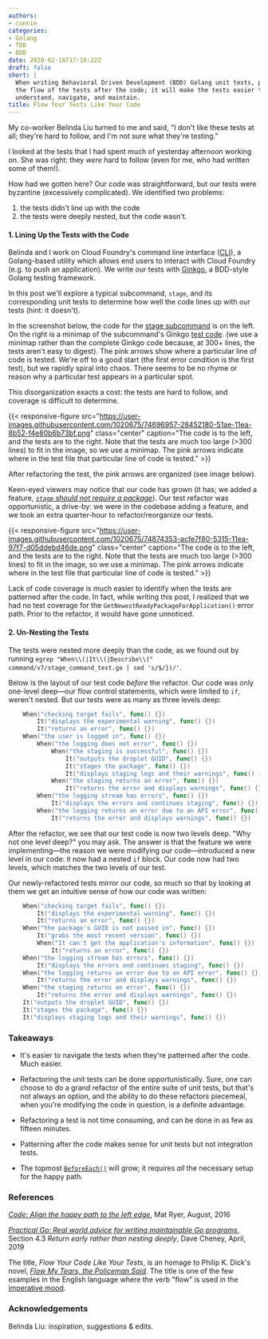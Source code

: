 ```yaml
---
authors:
- cunnie
categories:
- Golang
- TDD
- BDD
date: 2020-02-16T17:16:22Z
draft: false
short: |
  When writing Behavioral Driven Development (BDD) Golang unit tests, pattern
  the flow of the tests after the code; it will make the tests easier to
  understand, navigate, and maintain.
title: Flow Your Tests Like Your Code
---
```


My co-worker Belinda Liu turned to me and said, "I don't like these tests at all;
they're hard to follow, and I'm not sure what they're testing."

I looked at the tests that I had spent much of yesterday afternoon working on.
She was right: they _were_ hard to follow (even for me, who had written some of
them!).

How had we gotten here? Our code was straightforward, but our tests were
byzantine (excessively complicated). We identified two problems:

1. the tests didn't line up with the code
2. the tests were deeply nested, but the code wasn't.

#### 1. Lining Up the Tests with the Code

Belinda and I work on Cloud Foundry's command line interface
([CLI](https://docs.cloudfoundry.org/cf-cli/)), a Golang-based utility which
allows end users to interact with Cloud Foundry (e.g. to push an application).
We write our tests with [Ginkgo](https://onsi.github.io/ginkgo/), a BDD-style
Golang testing framework.

In this post we'll explore a typical subcommand, `stage`, and its corresponding
unit tests to determine how well the code lines up with our tests (hint: it
doesn't).

In the screenshot below, the code for the [stage
subcommand](https://github.com/cloudfoundry/cli/blob/98cc92d7772ba3afab4f32ef2f052af07b18a6df/command/v7/stage_command.go)
is on the left. On the right is a minimap of the subcommand's Ginkgo [test
code](https://github.com/cloudfoundry/cli/blob/98cc92d7772ba3afab4f32ef2f052af07b18a6df/command/v7/stage_command_test.go).
(we use a minimap rather than the complete Ginkgo code because, at 300+ lines,
the tests aren't easy to digest). The pink arrows show where a particular line
of code is tested.  We're off to a good start (the first error condition is the
first test), but we rapidly spiral into chaos. There seems to be no rhyme or
reason why a particular test appears in a particular spot.

This disorganization exacts a cost: the tests are hard to follow, and coverage
is difficult to determine.

{{< responsive-figure
src="https://user-images.githubusercontent.com/1020675/74696957-28452180-51ae-11ea-8b52-f4e80b6b73bf.png"
class="center" caption="The code is to the left, and the tests are to the right.  Note that the tests are much too large (>300 lines) to fit in the image, so we use a minimap. The pink arrows indicate where in the test file that particular line of code is tested." >}}

After refactoring the test, the pink arrows are organized (see image below).

Keen-eyed viewers may notice that our code has grown (it has; we added a
feature, [_`stage` should not require a
package_](https://www.pivotaltracker.com/story/show/166688397)). Our test
refactor was opportunistic, a drive-by: we were in the codebase adding a
feature, and we took an extra quarter-hour to refactor/reorganize our tests.

{{< responsive-figure
src="https://user-images.githubusercontent.com/1020675/74874353-acfe7f80-5315-11ea-97f7-d05ddebd46de.png"
class="center" caption="The code is to the left, and the tests are to the right.  Note that the tests are much too large (>300 lines) to fit in the image, so we use a minimap. The pink arrows indicate where in the test file that particular line of code is tested." >}}

Lack of code coverage is much easier to identify when the tests are patterned
after the code. In fact, while writing this post, I realized that we had no test
coverage for the `GetNewestReadyPackageForApplication()` error path.  Prior to
the refactor, it would have gone unnoticed.

#### 2. Un-Nesting the Tests

The tests were nested more deeply than the code, as we found out by running
`egrep "When\\(|It\\(|Describe\\(" command/v7/stage_command_test.go | sed
's/$/})/'`.

Below is the layout of our test code _before_ the refactor. Our code was only
one-level deep—our flow control statements, which were limited to `if`,
weren't nested. But our tests were as many as three levels deep:

```go
	When("checking target fails", func() {})
		It("displays the experimental warning", func() {})
		It("returns an error", func() {})
	When("the user is logged in", func() {})
		When("the logging does not error", func() {})
			When("the staging is successful", func() {})
				It("outputs the droplet GUID", func() {})
				It("stages the package", func() {})
				It("displays staging logs and their warnings", func() {})
			When("the staging returns an error", func() {})
				It("returns the error and displays warnings", func() {})
		When("the logging stream has errors", func() {})
			It("displays the errors and continues staging", func() {})
		When("the logging returns an error due to an API error", func() {})
			It("returns the error and displays warnings", func() {})
```

After the refactor, we see that our test code is now two levels deep. "Why not
one level deep?" you may ask. The answer is that the feature we were
implementing—the reason we were modifying our code—introduced a new level in our
code: it now had a nested `if` block. Our code now had two levels, which matches
the two levels of our test.

Our newly-refactored tests mirror our code, so much so that by looking at them
we get an intuitive sense of how our code was written:

```go
	When("checking target fails", func() {})
		It("displays the experimental warning", func() {})
		It("returns an error", func() {})
	When("the package's GUID is not passed in", func() {})
		It("grabs the most recent version", func() {})
		When("It can't get the application's information", func() {})
			It("returns an error", func() {})
	When("the logging stream has errors", func() {})
		It("displays the errors and continues staging", func() {})
	When("the logging returns an error due to an API error", func() {})
		It("returns the error and displays warnings", func() {})
	When("the staging returns an error", func() {})
		It("returns the error and displays warnings", func() {})
	It("outputs the droplet GUID", func() {})
	It("stages the package", func() {})
	It("displays staging logs and their warnings", func() {})
```



### Takeaways

- It's easier to navigate the tests when they're patterned after the code. Much
  easier.

- Refactoring the unit tests can be done opportunistically. Sure, one can choose
  to do a grand refactor of the entire suite of unit tests, but that's not
  always an option, and the ability to do these refactors piecemeal, when you're
  modifying the code in question, is a definite advantage.

- Refactoring a test is not time consuming, and can be done in as few as fifteen
  minutes.

- Patterning after the code makes sense for unit tests but not integration
  tests.

- The topmost
  [`BeforeEach()`](https://onsi.github.io/ginkgo/#extracting-common-setup-beforeeach)
  will grow; it requires _all_ the necessary setup for the happy path.


### References

[_Code: Align the happy path to the left
edge_](https://medium.com/@matryer/line-of-sight-in-code-186dd7cdea88), Mat
Ryer, August, 2016

[_Practical Go: Real world advice for writing maintainable Go
programs_](https://dave.cheney.net/practical-go/presentations/qcon-china.html#_return_early_rather_than_nesting_deeply),
Section 4.3 _Return early rather than nesting deeply_, Dave Cheney, April, 2019

The title, _Flow Your Code Like Your Tests_, is an homage to Philip K. Dick's
novel, [_Flow My Tears, the Policeman
Said_](https://en.wikipedia.org/wiki/Flow_My_Tears,_the_Policeman_Said).  The
title is one of the few examples in the English language where the verb "flow"
is used in the [imperative mood](https://en.wikipedia.org/wiki/Imperative_mood).

### Acknowledgements

Belinda Liu: inspiration, suggestions & edits.
